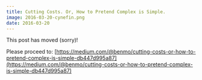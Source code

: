 ```yaml
---
title: Cutting Costs. Or, How to Pretend Complex is Simple.
image: 2016-03-20-cynefin.png
date: 2016-03-20
---
```


This post has moved (sorry)!

Please proceed to: [https://medium.com/@benmo/cutting-costs-or-how-to-pretend-complex-is-simple-db447d995a87](https://medium.com/@benmo/cutting-costs-or-how-to-pretend-complex-is-simple-db447d995a87)